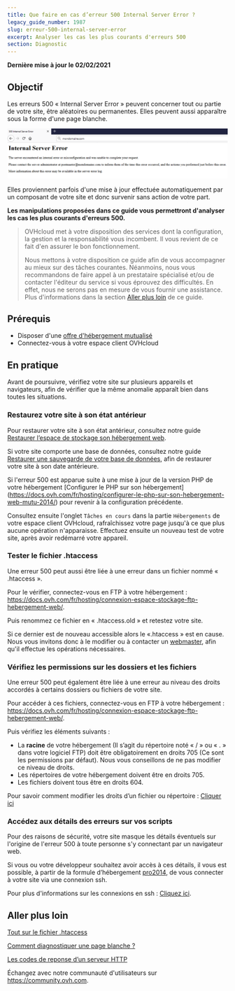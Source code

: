 ```yaml
---
title: Que faire en cas d’erreur 500 Internal Server Error ?
legacy_guide_number: 1987
slug: erreur-500-internal-server-error
excerpt: Analyser les cas les plus courants d'erreurs 500
section: Diagnostic
---
```


**Dernière mise à jour le 02/02/2021**

## Objectif

Les erreurs 500 « Internal Server Error » peuvent concerner tout ou partie de votre site, être aléatoires ou permanentes. Elles peuvent aussi apparaître sous la forme d'une page blanche.


![error500](images/error-500.png)

Elles proviennent parfois d'une mise à jour effectuée automatiquement par un composant de votre site et donc survenir sans action de votre part.

**Les manipulations proposées dans ce guide vous permettront d'analyser les cas les plus courants d'erreurs 500.**

> OVHcloud met à votre disposition des services dont la configuration, la gestion et la responsabilité vous incombent. Il vous revient de ce fait d'en assurer le bon fonctionnement.
> 
> Nous mettons à votre disposition ce guide afin de vous accompagner au mieux sur des tâches courantes. Néanmoins, nous vous recommandons de faire appel à un prestataire spécialisé et/ou de contacter l'éditeur du service si vous éprouvez des difficultés. En effet, nous ne serons pas en mesure de vous fournir une assistance. Plus d'informations dans la section [Aller plus loin](https://docs.ovh.com/fr/microsoft-collaborative-solutions/exchange-configuration-de-thunderbird/#aller-plus-loin_1) de ce guide.

## Prérequis

- Disposer d'une [offre d'hébergement mutualisé](https://www.ovh.com/fr/hebergement-web/)
- Connectez-vous à votre espace client OVHcloud

## En pratique

Avant de poursuivre, vérifiez votre site sur plusieurs appareils et navigateurs, afin de vérifier que la même anomalie apparaît bien dans toutes les situations.

### Restaurez votre site à son état antérieur

Pour restaurer votre site à son état antérieur, consultez notre guide [Restaurer l’espace de stockage son hébergement web](../restauration-ftp-filezilla-espace-client/).

Si votre site comporte une base de données, consultez notre guide [Restaurer une sauvegarde de votre base de données](../mutualise-guide-importation-dune-base-de-donnees-mysql/#restaurer-une-sauvegarde-depuis-lespace-client), afin de restaurer votre site à son date antérieure.

Si l'erreur 500 est apparue suite à une mise à jour de la version PHP de votre hébergement [Configurer le PHP sur son hébergement] (https://docs.ovh.com/fr/hosting/configurer-le-php-sur-son-hebergement-web-mutu-2014/) pour revenir à la configuration précédente.

Consultez ensuite l'onglet `Tâches en cours` dans la partie `Hébergements` de votre espace client OVHcloud, rafraîchissez votre page jusqu'à ce que plus aucune opération n'apparaisse. Effectuez ensuite un nouveau test de votre site, après avoir redémarré votre appareil.

### Tester le fichier .htaccess

Une erreur 500 peut aussi être liée à une erreur dans un fichier nommé « .htaccess ». 

Pour le vérifier, connectez-vous en FTP à votre hébergement : <https://docs.ovh.com/fr/hosting/connexion-espace-stockage-ftp-hebergement-web/>.

Puis renommez ce fichier en « .htaccess.old » et retestez votre site. 

Si ce dernier est de nouveau accessible alors le «.htaccess » est en cause. Nous vous invitons donc à le modifier ou à contacter un [webmaster](https://marketplace.ovhcloud.com/), afin qu'il effectue les opérations nécessaires.

### Vérifiez les permissions sur les dossiers et les fichiers

Une erreur 500 peut également être liée à une erreur au niveau des droits accordés à certains dossiers ou fichiers de votre site.

Pour accéder à ces fichiers, connectez-vous en FTP à votre hébergement : <https://docs.ovh.com/fr/hosting/connexion-espace-stockage-ftp-hebergement-web/>.

Puis vérifiez les éléments suivants : 

-	La **racine** de votre hébergement (Il s’agit du répertoire noté « / » ou « . » dans votre logiciel FTP) doit être obligatoirement en droits 705 (Ce sont les permissions par défaut). Nous vous conseillons de ne pas modifier ce niveau de droits.
-	Les répertoires de votre hébergement doivent être en droits 705.
-	Les fichiers doivent tous être en droits 604.

Pour savoir comment modifier les droits d’un fichier ou répertoire : [Cliquer ici](https://docs.ovh.com/fr/hosting/mutualise-guide-utilisation-filezilla/#droits-des-fichiers-dossiers)

### Accédez aux détails des erreurs sur vos scripts

Pour des raisons de sécurité, votre site masque les détails éventuels sur l'origine de l'erreur 500 à toute personne s'y connectant par un navigateur web.

Si vous ou votre développeur souhaitez avoir accès à ces détails, il vous est possible, à partir de la formule d’hébergement [pro2014](https://www.ovh.com/fr/hebergement-web/hebergement-pro.xml), de vous connecter à votre site via une connexion ssh.

Pour plus d'informations sur les connexions en ssh : [Cliquez ici](https://docs.ovh.com/fr/hosting/mutualise-le-ssh-sur-les-hebergements-mutualises/).

## Aller plus loin

[Tout sur le fichier .htaccess](https://docs.ovh.com/fr/hosting/mutualise-tout-sur-le-fichier-htaccess/)

[Comment diagnostiquer une page blanche ?](https://docs.ovh.com/fr/hosting/comment-diagnostiquer-page-blanche/)

[Les codes de reponse d’un serveur HTTP](https://docs.ovh.com/fr/hosting/mutualise-les-codes-de-reponse-dun-serveur-http/)

Échangez avec notre communauté d'utilisateurs sur <https://community.ovh.com>.
